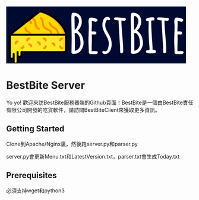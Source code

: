 ![Company Logo](./logo.png)

# BestBite Server

Yo yo! 歡迎來訪BestBite服務器端的Github頁面！BestBite是一個由BestBite責任有限公司開發的吃貨軟件，請訪問BestBiteClient來獲取更多資訊。

## Getting Started

Clone到Apache/Nginx裏，然後跑server.py和parser.py

server.py會更新Menu.txt和LatestVersion.txt，parser.txt會生成Today.txt

## Prerequisites

必須支持wget和python3
